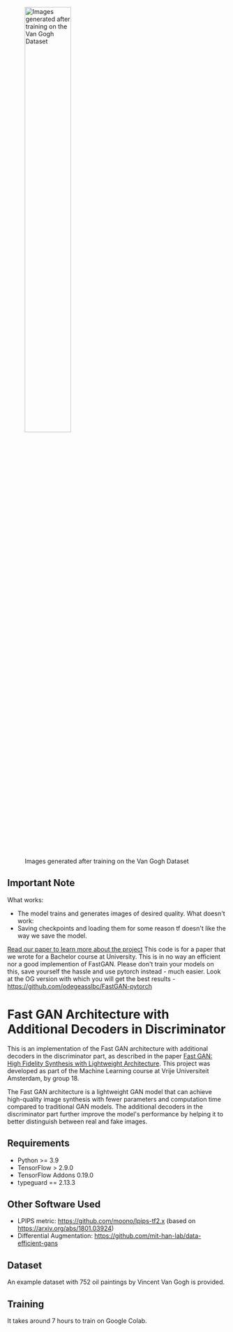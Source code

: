 <figure>
  <img src="cover.png" alt="Images generated after training on the Van Gogh Dataset" width="50%" height="50%">
  <figcaption>Images generated after training on the Van Gogh Dataset</figcaption>
</figure>

## Important Note

What works:

- The model trains and generates images of desired quality.
  What doesn't work:
- Saving checkpoints and loading them for some reason tf doesn't like the way we save the model.

[Read our paper to learn more about the project](paperv1.pdf)
This code is for a paper that we wrote for a Bachelor course at University. This is in no way an efficient nor a good implemention of FastGAN. Please don't train your models on this, save yourself the hassle and use pytorch instead - much easier. Look at the OG version with which you will get the best results - https://github.com/odegeasslbc/FastGAN-pytorch

# Fast GAN Architecture with Additional Decoders in Discriminator

This is an implementation of the Fast GAN architecture with additional decoders in the discriminator part, as described in the paper [Fast GAN: High Fidelity Synthesis with Lightweight Architecture](https://arxiv.org/abs/2101.04775). This project was developed as part of the Machine Learning course at Vrije Universiteit Amsterdam, by group 18.

The Fast GAN architecture is a lightweight GAN model that can achieve high-quality image synthesis with fewer parameters and computation time compared to traditional GAN models. The additional decoders in the discriminator part further improve the model's performance by helping it to better distinguish between real and fake images.

## Requirements

- Python >= 3.9
- TensorFlow > 2.9.0
- TensorFlow Addons 0.19.0
- typeguard == 2.13.3

## Other Software Used

- LPIPS metric: https://github.com/moono/lpips-tf2.x (based on https://arxiv.org/abs/1801.03924)
- Differential Augmentation: https://github.com/mit-han-lab/data-efficient-gans

## Dataset

An example dataset with 752 oil paintings by Vincent Van Gogh is provided.

## Training

It takes around 7 hours to train on Google Colab.
